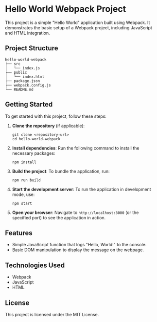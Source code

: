 # Hello World Webpack Project

This project is a simple "Hello World" application built using Webpack. It demonstrates the basic setup of a Webpack project, including JavaScript and HTML integration.

## Project Structure

```
hello-world-webpack
├── src
│   └── index.js
├── public
│   └── index.html
├── package.json
├── webpack.config.js
└── README.md
```

## Getting Started

To get started with this project, follow these steps:

1. **Clone the repository** (if applicable):
   ```
   git clone <repository-url>
   cd hello-world-webpack
   ```

2. **Install dependencies**:
   Run the following command to install the necessary packages:
   ```
   npm install
   ```

3. **Build the project**:
   To bundle the application, run:
   ```
   npm run build
   ```

4. **Start the development server**:
   To run the application in development mode, use:
   ```
   npm start
   ```

5. **Open your browser**:
   Navigate to `http://localhost:3000` (or the specified port) to see the application in action.

## Features

- Simple JavaScript function that logs "Hello, World!" to the console.
- Basic DOM manipulation to display the message on the webpage.

## Technologies Used

- Webpack
- JavaScript
- HTML

## License

This project is licensed under the MIT License.